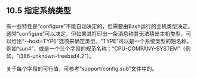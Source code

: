 ## 10.5 指定系统类型

有一些特性是“configure”不能自动决定的，但需要由Bash运行的主机类型决定。通常“configure”可以决定，但如果其打印出一条消息称其无法猜出主机类型，可以给出“--host=TYPE”选项来确定类型。“TYPE”可以是一个系统类型的短名称，例如“sun4”，或是一个三个字段的规范名称：“CPU-COMPANY-SYSTEM”（例如，“i386-unknown-freebsd4.2”）。

关于每个字段的可行值，可参考“support/config.sub”文件中的。